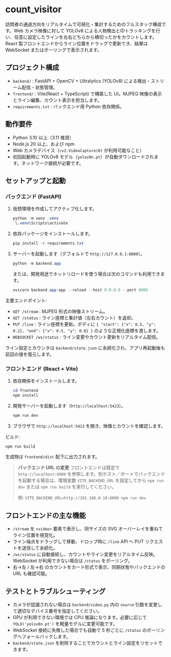 # count_visitor
訪問者の通過方向をリアルタイムで可視化・集計するためのフルスタック構成です。Web カメラ映像に対して YOLOv8 による人物検出とIDトラッキングを行い、任意に設定したラインを左右どちらから横切ったかをカウントします。React 製フロントエンドからライン位置をドラッグで更新でき、結果は WebSocket またはポーリングで表示されます。

## プロジェクト構成
- `backend/` : FastAPI + OpenCV + Ultralytics (YOLOv8) による検出・ストリーム配信・状態管理。
- `frontend/` : Vite(React + TypeScript) で構築した UI。MJPEG 映像の表示とライン編集、カウント表示を担当します。
- `requirements.txt` : バックエンド用 Python 依存関係。

## 動作要件
- Python 3.10 以上（3.11 推奨）
- Node.js 20 以上、および npm
- Web カメラデバイス（`cv2.VideoCapture(0)` が利用可能なこと）
- 初回起動時に YOLOv8 モデル（`yolov8n.pt`）が自動ダウンロードされます。ネットワーク接続が必要です。

## セットアップと起動

### バックエンド (FastAPI)
1. 仮想環境を作成してアクティブ化します。
   ```powershell
   python -m venv .venv
   .\.venv\Scripts\activate
   ```
2. 依存パッケージをインストールします。
   ```powershell
   pip install -r requirements.txt
   ```
3. サーバーを起動します（デフォルトで `http://127.0.0.1:8000`）。
   ```powershell
   python -m backend.app
   ```
   または、開発用途でホットリロードを使う場合は次のコマンドも利用できます。
   ```powershell
   uvicorn backend.app:app --reload --host 0.0.0.0 --port 8000
   ```

主要エンドポイント:
- `GET /stream` : MJPEG 形式の映像ストリーム。
- `GET /status` : ライン座標と集計値（左右カウント）を返却。
- `PUT /line` : ライン座標を更新。ボディに `{ "start": {"x": 0.5, "y": 0.2}, "end": {"x": 0.5, "y": 0.8} }` のような正規化座標を渡します。
- `WEBSOCKET /ws/status` : ライン変更やカウント更新をリアルタイム配信。

ライン設定とカウンタは `backend/state.json` に永続化され、アプリ再起動後も前回の値を復元します。

### フロントエンド (React + Vite)
1. 依存関係をインストールします。
   ```powershell
   cd frontend
   npm install
   ```
2. 開発サーバーを起動します（`http://localhost:5423`）。
   ```powershell
   npm run dev
   ```
3. ブラウザで `http://localhost:5423` を開き、映像とカウントを確認します。

ビルド:
```powershell
npm run build
```
生成物は `frontend/dist` 配下に出力されます。

> **バックエンド URL の変更**
> フロントエンドは既定で `http://localhost:8000` を参照します。別ホスト／ポートでバックエンドを起動する場合は、環境変数 `VITE_BACKEND_URL` を設定してから `npm run dev` または `npm run build` を実行してください。
>
> 例: `VITE_BACKEND_URL=http://192.168.0.10:8000 npm run dev`

## フロントエンドの主な機能
- `/stream` を `<video>` 要素で表示し、同サイズの SVG オーバーレイを重ねてライン位置を視覚化。
- ライン端点をドラッグして移動、ドロップ時に `/line` API へ PUT リクエストを送信して永続化。
- `/ws/status` に自動接続し、カウントやライン変更をリアルタイム反映。WebSocket が利用できない場合は `/status` をポーリング。
- 右→左 / 左→右 のカウントをカード形式で表示、同期状態やバックエンドの URL も確認可能。

## テストとトラブルシューティング
- カメラが認識されない場合は `backend/video.py` 内の `source` 引数を変更して適切なデバイス番号を指定してください。
- GPU が利用できない環境では CPU 推論になります。必要に応じて `YOLO('yolov8n.pt')` を軽量モデルに変更可能です。
- WebSocket 接続に失敗した場合でも自動で 5 秒ごとに `/status` のポーリングへフォールバックします。
- `backend/state.json` を削除することでカウントとライン設定をリセットできます。
